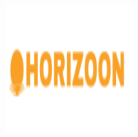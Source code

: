 <!-- ![Alt text](./public/images/horizoon-logo.svg) -->
<p align="center">
 <img src="./public/images/horizoon-logo.svg" width="350" height="350">
</p>